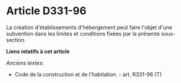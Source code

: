 # Article D331-96

La création d'établissements d'hébergement peut faire l'objet d'une subvention dans les limites et conditions fixées par la
présente sous-section.

**Liens relatifs à cet article**

_Anciens textes_:

  - Code de la construction et de l'habitation. - art. R331-96 (T)
